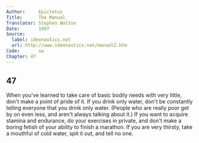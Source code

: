 ```yaml
---
Author:     Epictetus  
Title:      The Manual  
Translator: Stephen Walton  
Date:       1997  
Source:
  label: ideonautics.net
  url: http://www.ideonautics.net/manual2.htm
Code:       sw  
Chapter: 47
---
```

##  47

When you've learned to take care of basic bodily needs with very little, don't
make a point of pride of it. If you drink only water, don't be constantly
telling everyone that you drink only water. (People who are really poor get by
on even less, and aren't always talking about it.) If you want to acquire
stamina and endurance, do your exercises in private, and don't make a boring
fetish of your ability to finish a marathon. If you are very thirsty, take a
mouthful of cold water, spit it out, and tell no one.


